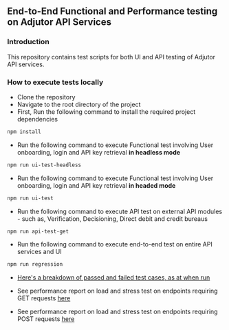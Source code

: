 ## End-to-End Functional and Performance testing on Adjutor API Services


### Introduction
This repository contains test scripts for both UI and API testing of Adjutor API services.

### How to execute tests locally
- Clone the repository
- Navigate to the root directory of the project
- First, Run the following command to install the required project dependencies
```bash
npm install
```
- Run the following command to execute Functional test involving User onboarding, login and API key retrieval **in headless mode**
```bash
npm run ui-test-headless
```
- Run the following command to execute Functional test involving User onboarding, login and API key retrieval **in headed mode**
```bash
npm run ui-test
```
- Run the following command to execute API test on external API modules - such as, Verification, Decisioning, Direct debit and credit bureaus
```bash
npm run api-test-get
```
- Run the following command to execute end-to-end test on entire API services and UI
```bash
npm run regression
```






- [Here's a breakdown of passed and failed test cases, as at when run](https://rawcdn.githack.com/Xelvise/Adjutor-API-Tests/599537df192abc0434593ff88b5520c3ce371634/performance-report/Playwright%20test%20result.html)

- See performance report on load and stress test on endpoints requiring GET requests [here](https://rawcdn.githack.com/Xelvise/Adjutor-API-Tests/db1652384f08cf4e6e4cfa2cec0e641971a377b0/performance-report/GET%20ramp-up%20test%20on%20Adjutor%20API.html)


- See performance report on load and stress test on endpoints requiring POST requests [here](https://rawcdn.githack.com/Xelvise/Adjutor-API-Tests/db1652384f08cf4e6e4cfa2cec0e641971a377b0/performance-report/POST%20ramp-up%20test%20on%20Adjutor%20API.html)

